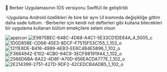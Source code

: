 🍏 Berber Uygulamasının İOS versiyonu SwiftUI ile geliştirldi

-Uygulama Android özellikleri ile bire bir aynı UI kısmında değişikliğe gittim daha sade tuttum.
-Berberler için kendi not defterleri gibi kullana bilecekleri bir uygulama kullanan bütüm emekçilere selam olsun

![appicon](https://github.com/user-attachments/assets/ae177232-6ebc-47d8-b94e-fa997c45e8b6)
![E9875BEC-648C-4D68-A4C1-5E33CD1DE64A_4_5005_c](https://github.com/user-attachments/assets/ac01f201-e0f5-49bc-a47c-1a89c35c673d)
![1D0D858E-CD68-45E3-8DCF-F7515F53C155_1_102_o](https://github.com/user-attachments/assets/90a8741f-cbb1-4c74-8ca5-44fb1ae49f2c)
![1211E8DE-B416-4989-AEB3-EE6C4B4E5896_1_102_o](https://github.com/user-attachments/assets/eb16d836-cc59-417d-be2c-b1fe89a97dd2)
![F3684942-E102-4CB0-94C9-3ECF88191944_1_102_o](https://github.com/user-attachments/assets/fab8fd7d-52f4-4981-81cf-64fc69f07ffc)
![2566D6BA-8A22-4D8F-A70D-656EACDA777E_1_102_o](https://github.com/user-attachments/assets/c422e5fa-b0a3-4a8f-bab9-c75cd95e8fb5)
![2E214399-2751-427D-9DF2-42CEDCB4ADB5_1_102_o](https://github.com/user-attachments/assets/eaf48a8f-3093-4929-9914-7c4af3351753)
